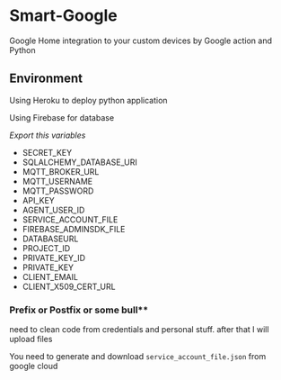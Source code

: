 # Smart-Google

Google Home integration to your custom devices by Google action and Python

## Environment

Using Heroku to deploy python application

Using Firebase for database

*Export this variables*

- SECRET_KEY
- SQLALCHEMY_DATABASE_URI
- MQTT_BROKER_URL
- MQTT_USERNAME
- MQTT_PASSWORD
- API_KEY
- AGENT_USER_ID
- SERVICE_ACCOUNT_FILE
- FIREBASE_ADMINSDK_FILE
- DATABASEURL
- PROJECT_ID
- PRIVATE_KEY_ID
- PRIVATE_KEY
- CLIENT_EMAIL
- CLIENT_X509_CERT_URL

### Prefix or Postfix or some bull**

need to clean code from credentials and personal stuff. after that I will upload files

You need to generate and download `service_account_file.json` from google cloud
